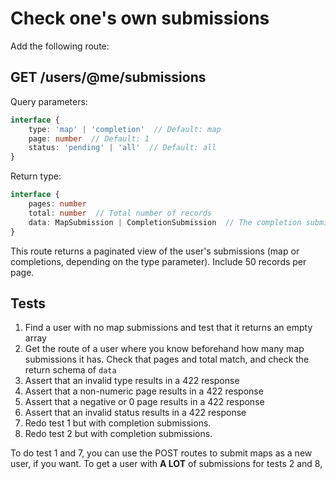 # Check one's own submissions

Add the following route:

## GET /users/@me/submissions

Query parameters:

```typescript
interface {
    type: 'map' | 'completion'  // Default: map
    page: number  // Default: 1
    status: 'pending' | 'all'  // Default: all
}
```

Return type:

```typescript
interface {
    pages: number
    total: number  // Total number of records
    data: MapSubmission | CompletionSubmission  // The completion submission includes the map's partial data.
}
```

This route returns a paginated view of the user's submissions (map or completions, depending on the type parameter). Include 50 records per page.

## Tests

1. Find a user with no map submissions and test that it returns an empty array
2. Get the route of a user where you know beforehand how many map submissions it has. Check that pages and total match, and check the return schema of `data`
3. Assert that an invalid type results in a 422 response
4. Assert that a non-numeric page results in a 422 response
5. Assert that a negative or 0 page results in a 422 response
6. Assert that an invalid status results in a 422 response
7. Redo test 1 but with completion submissions.
8. Redo test 2 but with completion submissions.

To do test 1 and 7, you can use the POST routes to submit maps as a new user, if you want. To get a user with **A LOT** of submissions for tests 2 and 8,
